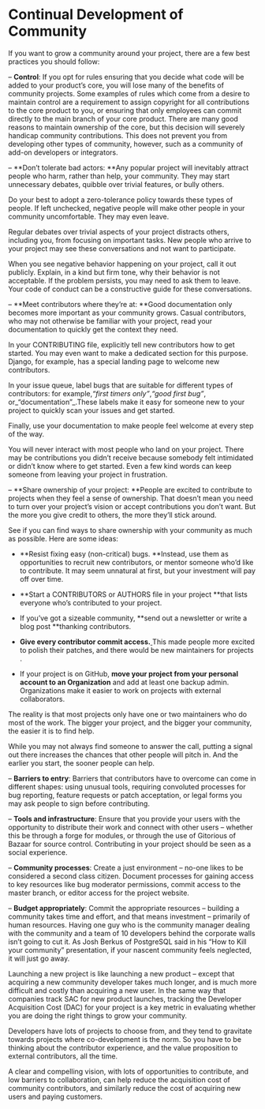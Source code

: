# Continual Development of Community

If you want to grow a community around your project, there are a few best practices you should follow:

– **Control**: If you opt for rules ensuring that you decide what code will be added to your product’s core, you will lose many of the benefits of community projects. Some examples of rules which come from a desire to maintain control are a requirement to assign copyright for all contributions to the core product to you, or ensuring that only employees can commit directly to the main branch of your core product. There are many good reasons to maintain ownership of the core, but this decision will severely handicap community contributions. This does not prevent you from developing other types of community, however, such as a community of add-on developers or integrators.

– **Don’t tolerate bad actors: **Any popular project will inevitably attract people who harm, rather than help, your community. They may start unnecessary debates, quibble over trivial features, or bully others.

Do your best to adopt a zero-tolerance policy towards these types of people. If left unchecked, negative people will make other people in your community uncomfortable. They may even leave.

Regular debates over trivial aspects of your project distracts others, including you, from focusing on important tasks. New people who arrive to your project may see these conversations and not want to participate.

When you see negative behavior happening on your project, call it out publicly. Explain, in a kind but firm tone, why their behavior is not acceptable. If the problem persists, you may need to ask them to leave. Your code of conduct can be a constructive guide for these conversations.

– **Meet contributors where they’re at: **Good documentation only becomes more important as your community grows. Casual contributors, who may not otherwise be familiar with your project, read your documentation to quickly get the context they need.

In your CONTRIBUTING file, explicitly tell new contributors how to get started. You may even want to make a dedicated section for this purpose. Django, for example, has a special landing page to welcome new contributors.



In your issue queue, label bugs that are suitable for different types of contributors: for example,_“first timers only”_,_“good first bug”_, or_“documentation”_.These labels make it easy for someone new to your project to quickly scan your issues and get started.

Finally, use your documentation to make people feel welcome at every step of the way.

You will never interact with most people who land on your project. There may be contributions you didn’t receive because somebody felt intimidated or didn’t know where to get started. Even a few kind words can keep someone from leaving your project in frustration.

– **Share ownership of your project: **People are excited to contribute to projects when they feel a sense of ownership. That doesn’t mean you need to turn over your project’s vision or accept contributions you don’t want. But the more you give credit to others, the more they’ll stick around.

See if you can find ways to share ownership with your community as much as possible. Here are some ideas:

* **Resist fixing easy \(non-critical\) bugs. **Instead, use them as opportunities to recruit new contributors, or mentor someone who’d like to contribute. It may seem unnatural at first, but your investment will pay off over time.

* **Start a CONTRIBUTORS or AUTHORS file in your project **that lists everyone who’s contributed to your project.

* If you’ve got a sizeable community, **send out a newsletter or write a blog post **thanking contributors.

* **Give every contributor commit access.**[ ](https://github.com/felixge)This made people more excited to polish their patches, and there would be new maintainers for projects .

* If your project is on GitHub, **move your project from your personal account to an Organization** and add at least one backup admin. Organizations make it easier to work on projects with external collaborators.

The reality is that most projects only have one or two maintainers who do most of the work. The bigger your project, and the bigger your community, the easier it is to find help.

While you may not always find someone to answer the call, putting a signal out there increases the chances that other people will pitch in. And the earlier you start, the sooner people can help.

– **Barriers to entry**: Barriers that contributors have to overcome can come in different shapes: using unusual tools, requiring convoluted processes for bug reporting, feature requests  or patch acceptation, or legal forms you may ask people to sign before contributing.

– **Tools and infrastructure**: Ensure that you provide your users with the opportunity to distribute their work and connect with other users – whether this be through a forge for modules, or through the use of Gitorious of Bazaar for source control. Contributing in your project should be seen as a social experience.

– **Community processes**: Create a just environment – no-one likes to be considered a second class citizen. Document processes for gaining access to key resources like bug moderator permissions, commit access to the master branch, or editor access for the project website.

– **Budget appropriately**: Commit the appropriate resources – building a community takes time and effort, and that means investment – primarily of human resources. Having one guy who is the community manager dealing with the community and a team of 10 developers behind the corporate walls isn’t going to cut it. As Josh Berkus of PostgreSQL said in his “How to Kill your community” presentation, if your nascent community feels neglected, it will just go away.

Launching a new project is like launching a new product – except that acquiring a new community developer takes much longer, and is much more difficult and costly than acquiring a new user. In the same way that companies track SAC for new product launches, tracking the Developer Acquisition Cost \(DAC\) for your project is a key metric in evaluating whether you are doing the right things to grow your community.

Developers have lots of projects to choose from, and they tend to gravitate towards projects where co-development is the norm. So you have to be thinking about the contributor experience, and the value proposition to external contributors, all the time.

A clear and compelling vision, with lots of opportunities to contribute, and low barriers to collaboration, can help reduce the acquisition cost of community contributors, and similarly reduce the cost of acquiring new users and paying customers.

